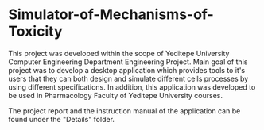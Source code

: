# Simulator-of-Mechanisms-of-Toxicity

This project was developed within the scope of Yeditepe University Computer Engineering Department Engineering Project. Main goal of this project was to develop a desktop application which provides tools to it's users that they can both design and simulate different cells processes by using different specifications. In addition, this application was developed to be used in Pharmacology Faculty of Yeditepe University courses.

The project report and the instruction manual of the application can be found under the "Details" folder.
